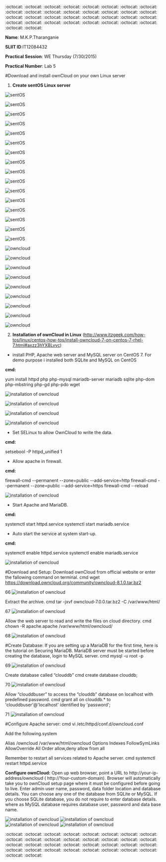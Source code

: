 
:octocat: :octocat: :octocat: :octocat: :octocat: :octocat: :octocat: :octocat: :octocat: :octocat: :octocat: :octocat: :octocat: :octocat: :octocat: :octocat: :octocat: :octocat: :octocat: :octocat: :octocat: :octocat: :octocat: :octocat: 
:octocat: :octocat: :octocat: :octocat: :octocat: :octocat: :octocat: :octocat: :octocat: :octocat: 

 **Name**: M.K.P.Tharanganie
 
 **SLIIT ID**:IT12084432
 
 **Practical Session**: WE Thursday (7/30/2015)
 
 **Practical Number**: Lab 5

#Download and install ownCloud on your own Linux server

1. **Create sentOS Linux server**

![sentOS](http://i57.tinypic.com/38pit.jpg)

![sentOS](http://i59.tinypic.com/2m5frit.jpg)

![sentOS](http://i60.tinypic.com/zkrhbk.jpg)

![sentOS](http://i60.tinypic.com/1zoj5ut.jpg)

![sentOS](http://i57.tinypic.com/2usfm1y.jpg)

![sentOS](http://i61.tinypic.com/29za246.jpg)

![sentOS](http://i62.tinypic.com/2w2r82d.jpg)

![sentOS](http://i62.tinypic.com/hwxqb6.jpg)

![sentOS](http://i59.tinypic.com/6zqwdg.jpg)

![sentOS](http://i60.tinypic.com/sy6xkx.jpg)

![sentOS](http://i62.tinypic.com/14e5rf4.jpg)

![sentOS](http://i61.tinypic.com/312k77p.jpg)

![sentOS](http://i60.tinypic.com/vzbfo4.jpg)

![sentOS](http://i57.tinypic.com/4goysz.jpg)

![sentOS](http://i58.tinypic.com/2ptdlwm.jpg)

![sentOS](http://i57.tinypic.com/kbvbsm.jpg)

![owncloud](http://i62.tinypic.com/317iffb.jpg)

![owncloud](http://i62.tinypic.com/2dha9sh.jpg)

![owncloud](http://i60.tinypic.com/dfu0yr.jpg)

![owncloud](http://i61.tinypic.com/29ashl4.jpg)

![owncloud](http://i60.tinypic.com/jsll41.jpg)

![owncloud](http://i61.tinypic.com/9s4e3d.jpg)

![owncloud](http://i59.tinypic.com/t4z1au.jpg)

![owncloud](http://i62.tinypic.com/23gxxfc.jpg)

![owncloud](http://i58.tinypic.com/91kjdx.jpg)


2. **Installation of ownCloud in Linux** (http://www.itzgeek.com/how-tos/linux/centos-how-tos/install-owncloud-7-on-centos-7-rhel-7.html#axzz3hYXBLvvc)

* install PHP, Apache web server and MySQL server on CentOS 7. For demo purpose i installed both SQLite and MySQL on CentOS

**cmd:**

yum install httpd php php-mysql mariadb-server mariadb sqlite php-dom php-mbstring php-gd php-pdo wget

![installation of owncloud](http://i62.tinypic.com/2vacqyb.jpg)

![installation of owncloud](http://i58.tinypic.com/5cy5hy.jpg)

![installation of owncloud](http://i60.tinypic.com/2nb6rec.jpg)

![installation of owncloud](http://i60.tinypic.com/2bd0mt.jpg)


* Set SELinux to allow OwnCloud to write the data.

**cmd:**

setsebool -P httpd_unified 1

* Allow apache in firewall.

**cmd:**

firewall-cmd --permanent --zone=public --add-service=http
firewall-cmd --permanent --zone=public --add-service=https
firewall-cmd --reload

![installation of owncloud](http://i61.tinypic.com/ir803s.jpg)

* Start Apache and MariaDB.

**cmd:**

systemctl start httpd.service
systemctl start mariadb.service

* Auto start the service at system start-up.

**cmd:**

systemctl enable httpd.service
systemctl enable mariadb.service

![installation of owncloud](http://i62.tinypic.com/zukpie.jpg)


#Download and Setup:
Download ownCloud from official website or enter the fallowing command on terminal.
cmd
wget https://download.owncloud.org/community/owncloud-8.1.0.tar.bz2

66
![installation of owncloud]()

Extract the archive.
cmd
tar -jxvf owncloud-7.0.0.tar.bz2 -C /var/www/html/

67
![installation of owncloud]()

Allow the web server to read and write the files on cloud directory.
cmd
chown -R apache.apache /var/www/html/owncloud/

68
![installation of owncloud]()

#Create Database:
If you are setting up a MariaDB for the first time, here is the tutorial on Securing MariaDB.  MariaDB server must be started before creating the database, login to MySQL server.
cmd
mysql -u root -p

69
![installation of owncloud]()

Create database called “clouddb”
cmd
create database clouddb;

70
![installation of owncloud]()

Allow “clouddbuser” to access the “clouddb” database on localhost with predefined password.
cmd
grant all on clouddb.* to 'clouddbuser'@'localhost' identified by 'password';

71
![installation of owncloud]()

#Configure Apache server:
cmd
vi /etc/httpd/conf.d/owncloud.conf

Add the following.system

<IfModule mod_alias.c>
Alias /owncloud /var/www/html/owncloud
</IfModule>
<Directory “/var/www/html/owncloud”>
Options Indexes FollowSymLinks
AllowOverride All
Order allow,deny
allow from all
</Directory>


Remember to restart all services related to Apache server.
cmd
systemctl restart httpd.service




**Configure ownCloud:**
Open up web browser, point a URL to http://your-ip-address/owncloud ( http://Your-custom-domain). Browser will automatically take you to ownCloud setup page where it must be configured before going to live. Enter admin user name, password, data folder location and database details. You can choose any one of the database from SQLite or MySQL. If you choose SQLite database, you do not require to enter database details. where as MySQL database requires database user, password and data base name.

![installation of owncloud]()
![installation of owncloud]()
![installation of owncloud]()
![installation of owncloud]()





:octocat: :octocat: :octocat: :octocat: :octocat: :octocat: :octocat: :octocat: :octocat: :octocat: :octocat: :octocat: :octocat: :octocat: :octocat: :octocat: :octocat: :octocat: :octocat: :octocat: :octocat: :octocat: :octocat: :octocat: 
:octocat: :octocat: :octocat: :octocat: :octocat: :octocat: :octocat: :octocat: :octocat: :octocat: 


